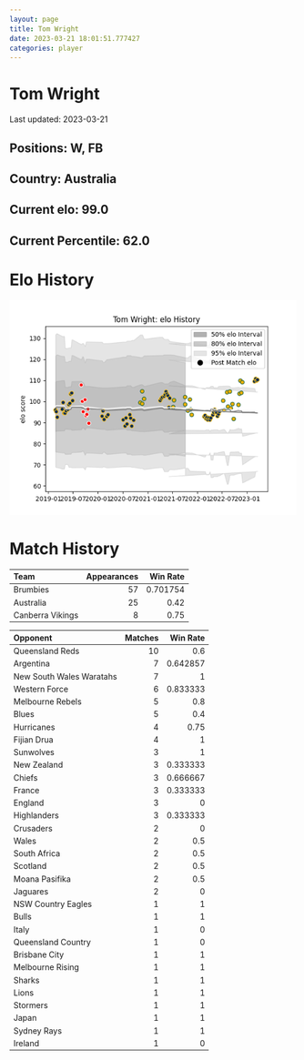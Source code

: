 ```yaml
---  
layout: page  
title: Tom Wright  
date: 2023-03-21 18:01:51.777427  
categories: player  
---
```

# Tom Wright


Last updated: 2023-03-21
## Positions: W, FB

## Country: Australia

## Current elo: 99.0

## Current Percentile: 62.0

# Elo History


![elo history](history_TomWright.png)
# Match History


| Team             |   Appearances |   Win Rate |
|:-----------------|--------------:|-----------:|
| Brumbies         |            57 |   0.701754 |
| Australia        |            25 |   0.42     |
| Canberra Vikings |             8 |   0.75     |

| Opponent                 |   Matches |   Win Rate |
|:-------------------------|----------:|-----------:|
| Queensland Reds          |        10 |   0.6      |
| Argentina                |         7 |   0.642857 |
| New South Wales Waratahs |         7 |   1        |
| Western Force            |         6 |   0.833333 |
| Melbourne Rebels         |         5 |   0.8      |
| Blues                    |         5 |   0.4      |
| Hurricanes               |         4 |   0.75     |
| Fijian Drua              |         4 |   1        |
| Sunwolves                |         3 |   1        |
| New Zealand              |         3 |   0.333333 |
| Chiefs                   |         3 |   0.666667 |
| France                   |         3 |   0.333333 |
| England                  |         3 |   0        |
| Highlanders              |         3 |   0.333333 |
| Crusaders                |         2 |   0        |
| Wales                    |         2 |   0.5      |
| South Africa             |         2 |   0.5      |
| Scotland                 |         2 |   0.5      |
| Moana Pasifika           |         2 |   0.5      |
| Jaguares                 |         2 |   0        |
| NSW Country Eagles       |         1 |   1        |
| Bulls                    |         1 |   1        |
| Italy                    |         1 |   0        |
| Queensland Country       |         1 |   0        |
| Brisbane City            |         1 |   1        |
| Melbourne Rising         |         1 |   1        |
| Sharks                   |         1 |   1        |
| Lions                    |         1 |   1        |
| Stormers                 |         1 |   1        |
| Japan                    |         1 |   1        |
| Sydney Rays              |         1 |   1        |
| Ireland                  |         1 |   0        |